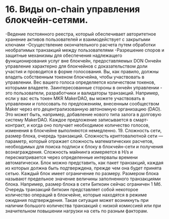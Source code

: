 # 16. Виды on-chain управления блокчейн-сетями.
-Ведение постоянного реестра, который обеспечивает авторитетное хранение активов пользователей и взаимодействует с закрытыми ключами
-Осуществление окончательного расчета путем обработки необратимых транзакций между пользователями
-Разрешение споров и защитные механизмы для обеспечения надлежащего функционирования услуг вне блокчейн, предоставляемых DON
Ончейн управление характерно для блокчейнов с доказательством доли участия и проводится в форме голосования. Вы, как правило, должны владеть собственным токеном блокчейна, чтобы участвовать в управлении.
Вес вашего голоса определяется количеством токенов, которыми владеете. Заинтересованные стороны в ончейн управлении - это пользователи, разработчики и валидаторы транзакций.
Например, если у вас есть токен MKR MakerDAO, вы можете участвовать в управлении и голосовать по предложениям, внесенным сообществом Maker через его децентрализованную автономную организацию (DAO).
Это может быть, например, добавление нового типа залога в долговую систему MakerDAO. Каждое предложение записывается в смарт-контракт, и когда оно получает необходимое количество голосов, изменения в блокчейне выполняются немедленно.
19. Сложность сети, размер блока, очередь транзакций.
Сложность криптовалютной сети — параметр, который отражает сложность математических расчетов, необходимых для поиска подписи к блоку в блокчейн-сети и получения вознаграждения. Сложность майнинга измеряется в H/s и пересматривается через определенные интервалы времени автоматически.
Блок можно представить, как пакет транзакций, каждая из которых должна быть подтверждена, прежде чем она будет принята сетью. Каждый блок имеет ограничение по размеру. Размером блока называют предельное значение величины заполненного транзакциями блока. Например, размер блока в сети Биткоин сейчас ограничен 1 Мб.
Очередь транзакций биткоин представляет собой некоторое количество операций в блокчейне, которые находятся в режиме ожидания подтверждения. Такая ситуация может возникнуть при наличии большого количества транзакций с низкой комиссией или при значительном повышении нагрузки на сеть по разным факторам.